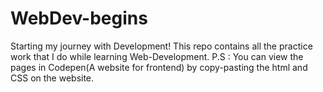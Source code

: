 # WebDev-begins
Starting my journey with Development!
This repo contains all the practice work that I do while learning Web-Development.
P.S : You can view the pages in Codepen(A website for frontend) by copy-pasting the html and CSS on the website.

